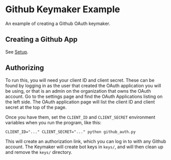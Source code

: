 # Github Keymaker Example

An example of creating a Github OAuth keymaker.

## Creating a Github App

See [Setup](Setup.md).

## Authorizing

To run this, you will need your client ID and client secret.
These can be found by logging in as the user that created the
OAuth application you will be using, or that is an admin on the
organization that owns the OAuth account. Go to the settings page
and find the OAuth Applications listing on the left side. The
OAuth application page will list the client ID and client secret
at the top of the page.

Once you have them, set the `CLIENT_ID` and `CLIENT_SECRET` environment
variables when you run the program, like this:

```
CLIENT_ID="..." CLIENT_SECRET="..." python github_auth.py
```

This will create an authorization link, which you can log in to with
any Github account. The Keymaker will create bot keys in `keys/`,
and will then clean up and remove the `keys/` directory.

